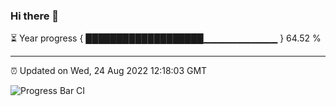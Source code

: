 ### Hi there 👋

⏳ Year progress { ███████████████████▁▁▁▁▁▁▁▁▁▁▁ } 64.52 %

---

⏰ Updated on Wed, 24 Aug 2022 12:18:03 GMT

![Progress Bar CI](https://github.com/Shyam-Makwana/GitHub-Actions-Demo/workflows/Progress%20Bar%20CI/badge.svg)

